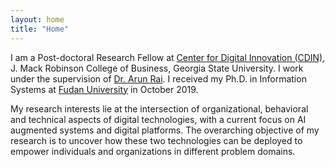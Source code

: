 ```yaml
---
layout: home
title: "Home"
---
```



I am a Post-doctoral Research Fellow at [Center for Digital Innovation (CDIN)](cdin-gsu), J. Mack Robinson College of Business, Georgia State University. I work under the supervision of [Dr. Arun Rai][professor-rai]. I received my Ph.D. in Information Systems at [Fudan University][fudan] in October 2019. 

My research interests lie at the intersection of organizational, behavioral and technical aspects of digital technologies, with a current focus on AI augmented systems and digital platforms. The overarching objective of my research is to uncover how these two technologies can be deployed to empower individuals and organizations in different problem domains. 

[professor-rai]: https://www.arunrai.net/
[professor-ling]: https://www.fdsm.fudan.edu.cn/en/teacher/preview.aspx?UID=1816

[cdin-gsu]: https://www.cdin.net/
[fudan]: https://www.fudan.edu.cn/en/
[tianjin-u]: http://www.tju.edu.cn/english/index.htm
[nankai]: https://en.nankai.edu.cn/
